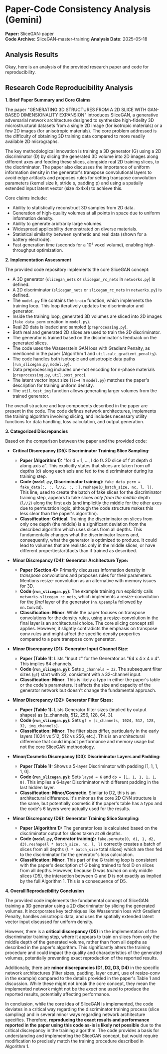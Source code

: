 # Paper-Code Consistency Analysis (Gemini)

**Paper:** SliceGAN-paper  
**Code Archive:** SliceGAN-master-training
**Analysis Date:** 2025-05-18

## Analysis Results

Okay, here is an analysis of the provided research paper and code for reproducibility.

## Research Code Reproducibility Analysis

**1. Brief Paper Summary and Core Claims**

The paper "GENERATING 3D STRUCTURES FROM A 2D SLICE WITH GAN-BASED DIMENSIONALITY EXPANSION" introduces SliceGAN, a generative adversarial network architecture designed to synthesize high-fidelity 3D microstructural datasets from a single 2D image (for isotropic materials) or a few 2D images (for anisotropic materials). The core problem addressed is the difficulty of obtaining 3D training data compared to more readily available 2D micrographs.

The key methodological innovation is training a 3D generator (G) using a 2D discriminator (D) by slicing the generated 3D volume into 2D images along different axes and feeding these slices, alongside real 2D training slices, to the discriminator. The paper also discusses the importance of uniform information density in the generator's transpose convolutional layers to avoid edge artifacts and proposes rules for setting transpose convolution parameters (kernel size k, stride s, padding p) and using a spatially extended input latent vector (size 4x4x4) to achieve this.

Core claims include:
*   Ability to statistically reconstruct 3D samples from 2D data.
*   Generation of high-quality volumes at all points in space due to uniform information density.
*   Ability to generate arbitrarily large volumes.
*   Widespread applicability demonstrated on diverse materials.
*   Statistical similarity between synthetic and real data (shown for a battery electrode).
*   Fast generation time (seconds for a 10⁸ voxel volume), enabling high-throughput optimization.

**2. Implementation Assessment**

The provided code repository implements the core SliceGAN concept:
*   A 3D generator (`slicegan_nets` or `slicegan_rc_nets` in `networks.py`) is defined.
*   A 2D discriminator (`slicegan_nets` or `slicegan_rc_nets` in `networks.py`) is defined.
*   The `model.py` file contains the `train` function, which implements the training loop. This loop iteratively updates the discriminator and generator.
*   Inside the training loop, generated 3D volumes are sliced into 2D images (`fake_data_perm` creation in `model.py`).
*   Real 2D data is loaded and sampled (`preprocessing.py`).
*   Both real and generated 2D slices are used to train the 2D discriminator.
*   The generator is trained based on the discriminator's feedback on the generated slices.
*   The code uses the Wasserstein GAN loss with Gradient Penalty, as mentioned in the paper (Algorithm 1 and `util.calc_gradient_penalty`).
*   The code handles both isotropic and anisotropic data paths (`run_slicegan.py`, `model.py`).
*   Data preprocessing includes one-hot encoding for n-phase materials (`preprocessing.py`, `util.post_proc`).
*   The latent vector input size (`lz=4` in `model.py`) matches the paper's description for training uniform density.
*   The `util.test_img` function allows generating larger volumes from the trained generator.

The overall structure and key components described in the paper are present in the code. The code defines network architectures, implements the training algorithm involving slicing, and includes necessary utility functions for data handling, loss calculation, and output generation.

**3. Categorized Discrepancies**

Based on the comparison between the paper and the provided code:

*   **Critical Discrepancy (D5): Discriminator Training Slice Sampling:**
    *   **Paper (Algorithm 1):** "for d = 1, ..., l do fs 2D slice of f at depth d along axis a". This explicitly states that slices are taken from *all* depths (d) along each axis and fed to the discriminator during its training step.
    *   **Code (`model.py`, Discriminator training):** `fake_data_perm = fake_data[:, :, l//2, :, :].reshape(D_batch_size, nc, l, l)`. This line, used to create the batch of fake slices for the discriminator training step, appears to take slices *only from the middle* depth (`l//2`) along the first axis (and implicitly the middle for the other axes due to permutation logic, although the code structure makes this less clear than the paper's algorithm).
    *   **Classification:** **Critical**. Training the discriminator on slices from only one depth (the middle) is a significant deviation from the described algorithm which uses slices from all depths. This fundamentally changes what the discriminator learns and, consequently, what the generator is optimized to produce. It could lead to volumes that are realistic only in the middle slices, or have different properties/artifacts than if trained as described.

*   **Minor Discrepancy (D4): Generator Architecture Type:**
    *   **Paper (Section 4):** Primarily discusses information density in *transpose* convolutions and proposes rules for their parameters. Mentions resize-convolution as an alternative with memory issues for 3D.
    *   **Code (`run_slicegan.py`):** The example training run explicitly calls `networks.slicegan_rc_nets`, which implements a resize-convolution for the *final* layer of the generator (`nn.Upsample` followed by `nn.Conv3d`).
    *   **Classification:** **Minor**. While the paper focuses on transpose convolutions for the density rules, using a resize-convolution in the final layer is an architectural choice. The core slicing concept still applies. However, it slightly contradicts the emphasis on transpose conv rules and might affect the specific density properties compared to a pure transpose conv generator.

*   **Minor Discrepancy (D1): Generator Input Channel Size:**
    *   **Paper (Table 1):** Lists "Input z" for the Generator as "64 x 4 x 4 x 4". This implies 64 channels.
    *   **Code (`run_slicegan.py`):** Sets `z_channels = 32`. The subsequent filter sizes (`gf`) start with 32, consistent with a 32-channel input.
    *   **Classification:** **Minor**. This is likely a typo in either the paper's table or the code's parameters. It affects the size and capacity of the generator network but doesn't change the fundamental approach.

*   **Minor Discrepancy (D2): Generator Filter Sizes:**
    *   **Paper (Table 1):** Lists Generator filter sizes (implied by output shapes) as [z_channels, 512, 256, 128, 64, 3].
    *   **Code (`run_slicegan.py`):** Sets `gf = [z_channels, 1024, 512, 128, 32, img_channels]`.
    *   **Classification:** **Minor**. The filter sizes differ, particularly in the early layers (1024 vs 512, 512 vs 256, etc.). This is an architectural difference that could impact performance and memory usage but not the core SliceGAN methodology.

*   **Minor/Cosmetic Discrepancy (D3): Discriminator Layers and Padding:**
    *   **Paper (Table 1):** Shows a 5-layer Discriminator with padding [1, 1, 1, 1, 0].
    *   **Code (`run_slicegan.py`):** Sets `laysd = 6` and `dp = [1, 1, 1, 1, 1, 0]`. This implies a 6-layer Discriminator with different padding in the last hidden layer.
    *   **Classification:** **Minor/Cosmetic**. Similar to D2, this is an architectural difference. It's minor as the core 2D CNN structure is the same, but potentially cosmetic if the paper's table has a typo and the code's 6 layers were actually used for the results.

*   **Minor Discrepancy (D6): Generator Training Slice Sampling:**
    *   **Paper (Algorithm 1):** The generator loss is calculated based on the discriminator output for slices taken at *all* depths.
    *   **Code (`model.py`, Generator training):** `fake.permute(0, d1, 1, d2, d3).reshape(l * batch_size, nc, l, l)` correctly creates a batch of slices from all depths (`l * batch_size` total slices) which are then fed to the discriminator for the generator's loss calculation.
    *   **Classification:** **Minor**. This part of the G training loop is consistent with the paper's description of G being trained to fool D on slices from all depths. However, because D was *trained* on only middle slices (D5), the interaction between G and D is not exactly as implied by the full Algorithm 1. This is a consequence of D5.

**4. Overall Reproducibility Conclusion**

The provided code implements the fundamental concept of SliceGAN: training a 3D generator using a 2D discriminator by slicing the generated volumes. It incorporates key techniques like Wasserstein loss with Gradient Penalty, handles anisotropic data, and uses the spatially extended latent vector input discussed for uniform density.

However, there is a **critical discrepancy (D5)** in the implementation of the discriminator training step, where it appears to train on slices from only the middle depth of the generated volume, rather than from all depths as described in the paper's algorithm. This significantly alters the training procedure and could impact the quality and characteristics of the generated volumes, potentially preventing exact reproduction of the reported results.

Additionally, there are **minor discrepancies (D1, D2, D3, D4)** in the specific network architectures (filter sizes, padding, layer count, use of resize-conv in the example) compared to the details provided in the paper's Table 1 and discussion. While these might not break the core concept, they mean the implemented network might not be the *exact* one used to produce the reported results, potentially affecting performance.

In conclusion, while the core idea of SliceGAN is implemented, the code deviates in a critical way regarding the discriminator training process (slice sampling) and in several minor ways regarding network architecture specifics. Therefore, **reproducing the exact results and performance reported in the paper using this code as-is is likely not possible** due to the critical discrepancy in the training algorithm. The code provides a basis for understanding and implementing the SliceGAN concept, but would require modification to precisely match the training procedure described in Algorithm 1.